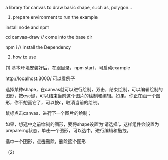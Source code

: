 a library for canvas to draw basic shape, such as, polygon...

1. prepare environment to run the example

install node and npm

cd canvas-draw // come into the base dir

npm i // install the Dependency

2. how to use

(1) 基本环境安装好后，在跟目录，npm start，可启动example

http://localhost:3000/ 可以看例子

选择某种shape，在canvas就可以进行绘制，双击，结束绘制，可以编辑绘制的图形，按esc键，可以结束当前这个图片的绘制和编辑。如果，你正在画一个图形，你不想画它了，可以按c，取消当前的绘制。

鼠标点击canvas，进行下一个图片的绘制；

如果，想选中之前绘制的图形，要将shape设置为‘请选择’，这样组件会设置为prepareing状态，单击一个图形，可以选中，进行编辑和拖拽。

选中一个图形，点击删除，删除这个图形

（2）
